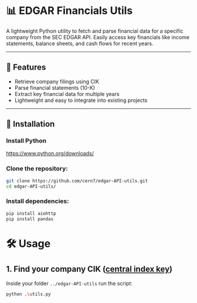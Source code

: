 # 📊 EDGAR Financials Utils

A lightweight Python utility to fetch and parse financial data for a specific company from the SEC EDGAR API. Easily access key financials like income statements, balance sheets, and cash flows for recent years.

---

## 🚀 Features

- Retrieve company filings using CIK 
- Parse financial statements (10-K)
- Extract key financial data for multiple years
- Lightweight and easy to integrate into existing projects

---

## 🧩 Installation

### Install Python 
https://www.python.org/downloads/

### Clone the repository:

```bash
git clone https://github.com/cern7/edgar-API-utils.git
cd edgar-API-utils/
```
### Install dependencies:

```bash
pip install aiohttp
pip install pandas
```
# 🛠️ Usage
## 1. Find your company CIK ([central index key](www.google.com)) 
Inside your folder ```../edgar-API-utils``` run the script:

```bash
python .\utils.py
```
